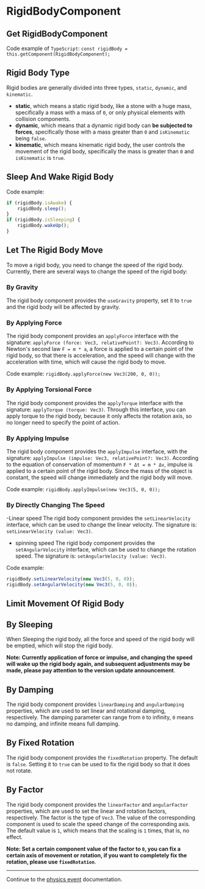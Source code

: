 #  RigidBodyComponent

## Get RigidBodyComponent

Code example of `TypeScript`: `const rigidBody = this.getComponent(RigidBodyComponent);`

## Rigid Body Type

Rigid bodies are generally divided into three types, `static`, `dynamic`, and `kinematic`.

- **static**, which means a static rigid body, like a stone with a huge mass, specifically a mass with a mass of `0`, or only physical elements with collision components.
- **dynamic**, which means that a dynamic rigid body can **be subjected to forces**, specifically those with a mass greater than `0` and `isKinematic` being `false`.
- **kinematic**, which means kinematic rigid body, the user controls the movement of the rigid body, specifically the mass is greater than `0` and `isKinematic` is `true`.

## Sleep And Wake Rigid Body

Code example:

```ts
if (rigidBody.isAwake) {
    rigidBody.sleep();
}
if (rigidBody.isSleeping) {
    rigidBody.wakeUp();
}
```

## Let The Rigid Body Move

To move a rigid body, you need to change the speed of the rigid body. Currently, there are several ways to change the speed of the rigid body:

### By Gravity

The rigid body component provides the `useGravity` property, set it to `true` and the rigid body will be affected by gravity.

### By Applying Force

The rigid body component provides an `applyForce` interface with the signature: `applyForce (force: Vec3, relativePoint?: Vec3)`.
According to Newton's second law `F = m * a`, a force is applied to a certain point of the rigid body, so that there is acceleration, and the speed will change with the acceleration with time, which will cause the rigid body to move.

Code example: `rigidBody.applyForce(new Vec3(200, 0, 0));`

### By Applying Torsional Force

The rigid body component provides the `applyTorque` interface with the signature: `applyTorque (torque: Vec3)`.
Through this interface, you can apply torque to the rigid body, because it only affects the rotation axis, so no longer need to specify the point of action.

### By Applying Impulse

The rigid body component provides the `applyImpulse` interface, with the signature: `applyImpulse (impulse: Vec3, relativePoint?: Vec3)`.
According to the equation of conservation of momentum `F * Δt = m * Δv`, impulse is applied to a certain point of the rigid body. Since the mass of the object is constant, the speed will change immediately and the rigid body will move.

Code example: `rigidBody.applyImpulse(new Vec3(5, 0, 0));`

### By Directly Changing The Speed

-Linear speed
The rigid body component provides the `setLinearVelocity` interface, which can be used to change the linear velocity. The signature is: `setLinearVelocity (value: Vec3)`.
- spinning speed
The rigid body component provides the `setAngularVelocity` interface, which can be used to change the rotation speed. The signature is: `setAngularVelocity (value: Vec3)`.

Code example:

```ts
rigidBody.setLinearVelocity(new Vec3(5, 0, 0));
rigidBody.setAngularVelocity(new Vec3(5, 0, 0));
```

## Limit Movement Of Rigid Body

## By Sleeping

When Sleeping the rigid body, all the force and speed of the rigid body will be emptied, which will stop the rigid body.

**Note: Currently application of force or impulse, and changing the speed will wake up the rigid body again, and subsequent adjustments may be made, please pay attention to the version update announcement**.

## By Damping

The rigid body component provides `linearDamping` and `angularDamping` properties, which are used to set linear and rotational damping, respectively.
The damping parameter can range from `0` to infinity, `0` means no damping, and infinite means full damping.

## By Fixed Rotation

The rigid body component provides the `fixedRotation` property. The default is `false`. Setting it to `true` can be used to fix the rigid body so that it does not rotate.

## By Factor

The rigid body component provides the `linearFactor` and `angularFactor` properties, which are used to set the linear and rotation factors, respectively.
The factor is the type of `Vec3`. The value of the corresponding component is used to scale the speed change of the corresponding axis. The default value is `1`, which means that the scaling is `1` times, that is, no effect.

**Note: Set a certain component value of the factor to `0`, you can fix a certain axis of movement or rotation, if you want to completely fix the rotation, please use `fixedRotation`**.

---

Continue to the [physics event](physics-event.md) documentation.
